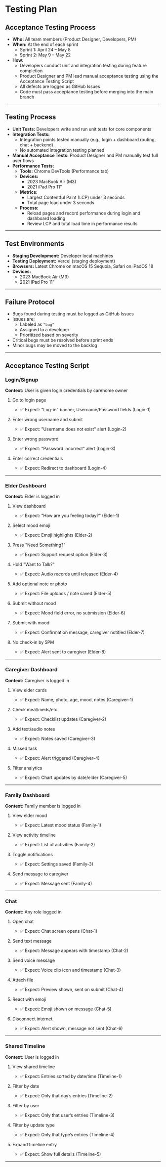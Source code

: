 # Testing Plan

## Acceptance Testing Process

- **Who:** All team members (Product Designer, Developers, PM)
- **When:** At the end of each sprint
  - Sprint 1: April 24 – May 8
  - Sprint 2: May 9 – May 22
- **How:**
  - Developers conduct unit and integration testing during feature completion
  - Product Designer and PM lead manual acceptance testing using the Acceptance Testing Script
  - All defects are logged as GitHub Issues
  - Code must pass acceptance testing before merging into the main branch

---

## Testing Process

- **Unit Tests:** Developers write and run unit tests for core components
- **Integration Tests:**
  - Integration points tested manually (e.g., login + dashboard routing, chat + backend)
  - No automated integration testing planned
- **Manual Acceptance Tests:** Product Designer and PM manually test full user flows
- **Performance Tests:**
  - **Tools:** Chrome DevTools (Performance tab)
  - **Devices:**
    - 2023 MacBook Air (M3)
    - 2021 iPad Pro 11”
  - **Metrics:**
    - Largest Contentful Paint (LCP) under 3 seconds
    - Total page load under 3 seconds
  - **Process:**
    - Reload pages and record performance during login and dashboard loading
    - Review LCP and total load time in performance results

---

## Test Environments

- **Staging Development:** Developer local machines
- **Testing Deployment:** Vercel (staging deployment)
- **Browsers:** Latest Chrome on macOS 15 Sequoia, Safari on iPadOS 18
- **Devices:**
  - 2023 MacBook Air (M3)
  - 2021 iPad Pro 11”

---

## Failure Protocol

- Bugs found during testing must be logged as GitHub Issues
- Issues are:
  - Labeled as `"bug"`
  - Assigned to a developer
  - Prioritized based on severity
- Critical bugs must be resolved before sprint ends
- Minor bugs may be moved to the backlog

---

## Acceptance Testing Script

### Login/Signup

**Context:** User is given login credentials by carehome owner

1. Go to login page  
   - ✅ Expect: "Log-in" banner, Username/Password fields (Login-1)

2. Enter wrong username and submit  
   - ✅ Expect: "Username does not exist" alert (Login-2)

3. Enter wrong password  
   - ✅ Expect: "Password incorrect" alert (Login-3)

4. Enter correct credentials  
   - ✅ Expect: Redirect to dashboard (Login-4)

---

### Elder Dashboard

**Context:** Elder is logged in

1. View dashboard  
   - ✅ Expect: "How are you feeling today?" (Elder-1)

2. Select mood emoji  
   - ✅ Expect: Emoji highlights (Elder-2)

3. Press "Need Something?"  
   - ✅ Expect: Support request option (Elder-3)

4. Hold "Want to Talk?"  
   - ✅ Expect: Audio records until released (Elder-4)

5. Add optional note or photo  
   - ✅ Expect: File uploads / note saved (Elder-5)

6. Submit without mood  
   - ✅ Expect: Mood field error, no submission (Elder-6)

7. Submit with mood  
   - ✅ Expect: Confirmation message, caregiver notified (Elder-7)

8. No check-in by 5PM  
   - ✅ Expect: Alert sent to caregiver (Elder-8)

---

### Caregiver Dashboard

**Context:** Caregiver is logged in

1. View elder cards  
   - ✅ Expect: Name, photo, age, mood, notes (Caregiver-1)

2. Check meal/meds/etc.  
   - ✅ Expect: Checklist updates (Caregiver-2)

3. Add text/audio notes  
   - ✅ Expect: Notes saved (Caregiver-3)

4. Missed task  
   - ✅ Expect: Alert triggered (Caregiver-4)

5. Filter analytics  
   - ✅ Expect: Chart updates by date/elder (Caregiver-5)

---

### Family Dashboard

**Context:** Family member is logged in

1. View elder mood  
   - ✅ Expect: Latest mood status (Family-1)

2. View activity timeline  
   - ✅ Expect: List of activities (Family-2)

3. Toggle notifications  
   - ✅ Expect: Settings saved (Family-3)

4. Send message to caregiver  
   - ✅ Expect: Message sent (Family-4)

---

### Chat

**Context:** Any role logged in

1. Open chat  
   - ✅ Expect: Chat screen opens (Chat-1)

2. Send text message  
   - ✅ Expect: Message appears with timestamp (Chat-2)

3. Send voice message  
   - ✅ Expect: Voice clip icon and timestamp (Chat-3)

4. Attach file  
   - ✅ Expect: Preview shown, sent on submit (Chat-4)

5. React with emoji  
   - ✅ Expect: Emoji shown on message (Chat-5)

6. Disconnect internet  
   - ✅ Expect: Alert shown, message not sent (Chat-6)

---

### Shared Timeline

**Context:** User is logged in

1. View shared timeline  
   - ✅ Expect: Entries sorted by date/time (Timeline-1)

2. Filter by date  
   - ✅ Expect: Only that day’s entries (Timeline-2)

3. Filter by user  
   - ✅ Expect: Only that user’s entries (Timeline-3)

4. Filter by update type  
   - ✅ Expect: Only that type’s entries (Timeline-4)

5. Expand timeline entry  
   - ✅ Expect: Show full details (Timeline-5)

---


